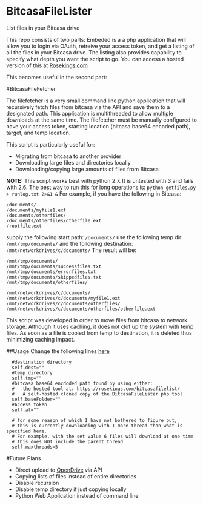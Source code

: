 BitcasaFileLister
=================

List files in your Bitcasa drive 

This repo consists of two parts:
Embeded is a a php application that will allow you to login via OAuth, retreive your access token, and get a listing of all the files in your Bitcasa drive.
The listing also provides capability to specify what depth you want the script to go.
You can access a hosted version of this at [Rosekings.com](https://rosekings.com/bitcasafilelist/)

This becomes useful in the second part:

#BitcasaFileFetcher


The filefetcher is a very small command line python application that will recursively fetch files from bitcasa via the API and save them to a designated path. This application is multithreaded to allow multiple downloads at the same time.
The filefetcher must be manually configured to have your access token, starting location (bitcasa base64 encoded path), target, and temp location.

This script is particularly useful for:
* Migrating from bitcasa to another provider
* Downloading large files and directories locally
* Downloading/copying large amounts of files from Bitcasa


**NOTE:** This script works best with python 2.7. It is untested with 3 and fails with 2.6.
The best way to run this for long operations is: ```python getfiles.py > runlog.txt 2>&1 &```
For example, if you have the following in Bitcasa:

```
/documents/
/documents/myfile1.ext
/documents/otherfiles/
/documents/otherfiles/otherfile.ext
/rootfile.ext
```

supply the following start path: ```/documents/```
use the following temp dir: ```/mnt/tmp/documents/```
and the following destination: ```/mnt/networkdrives/c/documents/```
The result will be:

```
/mnt/tmp/documents/
/mnt/tmp/documents/successfiles.txt
/mnt/tmp/documents/errorfiles.txt
/mnt/tmp/documents/skippedfiles.txt
/mnt/tmp/documents/otherfiles/

/mnt/networkdrives/c/documents/
/mnt/networkdrives/c/documents/myfile1.ext
/mnt/networkdrives/c/documents/otherfiles/
/mnt/networkdrives/c/documents/otherfiles/otherfile.ext
```

This script was developed in order to move files from bitcasa to network storage. Although it uses caching, it does not clof up the system with temp files.
As soon as a file is copied from temp to destination, it is deleted thus minimizing caching impact.

##Usage
Change the following lines [here](https://github.com/rxsegrxup/BitcasaFileLister/blob/master/python/getfiles.py#L173-L181)

```
  #destination directory
  self.dest=""
  #temp directory
  self.tmp=""
  #bitcasa base64 encdoded path found by using either:
  #   the hosted tool at: https://rosekings.com/bitcasafilelist/
  #   A self-hosted cloned copy of the BitcasaFileLister php tool
  self.baseFolder=""
  #Access token
  self.at=""
  
  # for some reason of which I have not bothered to figure out,
  # this is currently downloading with 1 more thread than what is specified here.
  # For example, with the set value 6 files will download at one time
  # This does NOT include the parent thread
  self.maxthreads=5
```

#Future Plans


* Direct upload to [OpenDrive](https://www.opendrive.com) via API
* Copying lists of files instead of entire directories
* Disable recursion
* Disable temp directory if just copying locally
* Python Web Application instead of command line
